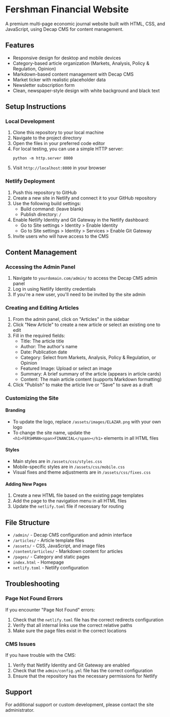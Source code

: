 # Fershman Financial Website

A premium multi-page economic journal website built with HTML, CSS, and JavaScript, using Decap CMS for content management.

## Features

- Responsive design for desktop and mobile devices
- Category-based article organization (Markets, Analysis, Policy & Regulation, Opinion)
- Markdown-based content management with Decap CMS
- Market ticker with realistic placeholder data
- Newsletter subscription form
- Clean, newspaper-style design with white background and black text

## Setup Instructions

### Local Development

1. Clone this repository to your local machine
2. Navigate to the project directory
3. Open the files in your preferred code editor
4. For local testing, you can use a simple HTTP server:
   ```
   python -m http.server 8000
   ```
5. Visit `http://localhost:8000` in your browser

### Netlify Deployment

1. Push this repository to GitHub
2. Create a new site in Netlify and connect it to your GitHub repository
3. Use the following build settings:
   - Build command: (leave blank)
   - Publish directory: `/`
4. Enable Netlify Identity and Git Gateway in the Netlify dashboard:
   - Go to Site settings > Identity > Enable Identity
   - Go to Site settings > Identity > Services > Enable Git Gateway
5. Invite users who will have access to the CMS

## Content Management

### Accessing the Admin Panel

1. Navigate to `yourdomain.com/admin/` to access the Decap CMS admin panel
2. Log in using Netlify Identity credentials
3. If you're a new user, you'll need to be invited by the site admin

### Creating and Editing Articles

1. From the admin panel, click on "Articles" in the sidebar
2. Click "New Article" to create a new article or select an existing one to edit
3. Fill in the required fields:
   - Title: The article title
   - Author: The author's name
   - Date: Publication date
   - Category: Select from Markets, Analysis, Policy & Regulation, or Opinion
   - Featured Image: Upload or select an image
   - Summary: A brief summary of the article (appears in article cards)
   - Content: The main article content (supports Markdown formatting)
4. Click "Publish" to make the article live or "Save" to save as a draft

### Customizing the Site

#### Branding

- To update the logo, replace `/assets/images/ELAZAR.png` with your own logo
- To change the site name, update the `<h1>FERSHMAN<span>FINANCIAL</span></h1>` elements in all HTML files

#### Styles

- Main styles are in `/assets/css/styles.css`
- Mobile-specific styles are in `/assets/css/mobile.css`
- Visual fixes and theme adjustments are in `/assets/css/fixes.css`

#### Adding New Pages

1. Create a new HTML file based on the existing page templates
2. Add the page to the navigation menu in all HTML files
3. Update the `netlify.toml` file if necessary for routing

## File Structure

- `/admin/` - Decap CMS configuration and admin interface
- `/articles/` - Article template files
- `/assets/` - CSS, JavaScript, and image files
- `/content/articles/` - Markdown content for articles
- `/pages/` - Category and static pages
- `index.html` - Homepage
- `netlify.toml` - Netlify configuration

## Troubleshooting

### Page Not Found Errors

If you encounter "Page Not Found" errors:
1. Check that the `netlify.toml` file has the correct redirects configuration
2. Verify that all internal links use the correct relative paths
3. Make sure the page files exist in the correct locations

### CMS Issues

If you have trouble with the CMS:
1. Verify that Netlify Identity and Git Gateway are enabled
2. Check that the `admin/config.yml` file has the correct configuration
3. Ensure that the repository has the necessary permissions for Netlify

## Support

For additional support or custom development, please contact the site administrator.
